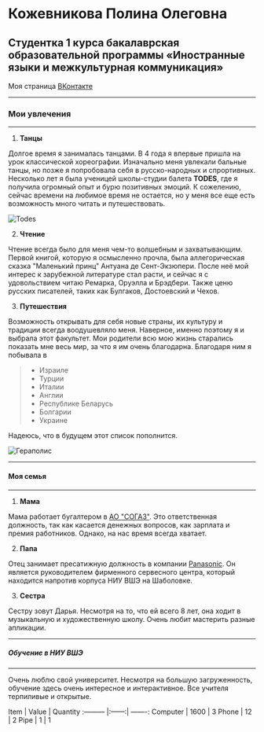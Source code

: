 #  Кожевникова Полина Олеговна
## Студентка 1 курса бакалаврская образовательной программы «Иностранные языки и межкультурная коммуникация»

Моя страница [ВКонтакте](https://vk.com/acidumru)
***
### Мои увлечения
***
1. **Танцы**


  Долгое время я занималась танцами. В 4 года я впервые пришла на урок классической хореографии. Изначально меня увлекали бальные танцы, но позже я попробовала себя в русско-народных и спрортивных. Несколько лет я была ученицей школы-студии балета **TODES**, где я получила огромный опыт и бурю позитивных эмоций. К сожелению, сейчас времени на любимое время не остается, но у меня все еще есть возможность много читать и путешествовать.

![Todes](https://pp.userapi.com/c604516/v604516447/f88/t2JiLxvuoUA.jpg)

2. **Чтение**


  Чтение всегда было для меня чем-то волшебным и захватывающим. 
  Первой книгой, которую я осмысленно прочла, была аллегорическая сказка "Маленький принц" Антуана де Сент-Экзюпери. После неё мой интерес к зарубежной литературе стал расти, и сейчас я с удовольствием читаю Ремарка, Оруэлла и Брэдбери. Также ценю русских писателей, таких как Булгаков, Достоевский и Чехов.
 
3. **Путешествия**


  Возможность открывать для себя новые страны, их культуру и традиции всегда воодушевляло меня. Наверное, именно поэтому я и выбрала этот факультет.
  Мои родители всю мою жизнь старались показать мне весь мир, за что я им очень благодарна. Благодаря ним я побывала в 
 > - Израиле 
 > - Турции
 > - Италии
 > - Англии
 > - Республике Беларусь
 > - Болгарии
 > - Украине

  Надеюсь, что в будущем этот список пополнится.

![Гераполис](https://pp.userapi.com/c841025/v841025672/f1a1/SrYOU1ScwNA.jpg)
***
#### Моя семья
***

1. **Мама**

  Мама работает бугалтером в [АО "СОГАЗ"](https://www.sogaz.ru/). Это ответственная должность, так как касается денежных вопросов, как зарплата и премия работников. Однако, на нас время всегда хватает.
  
  2. **Папа**
  
  Отец занимает пресатижную должность в компании [Panasonic](https://www.panasonic.com/ru/). Он является руководителем фирменного сервесного центра, который находится напротив корпуса НИУ ВШЭ на Шаболовке.
    
   3. **Сестра**
     
   Сестру зовут Дарья. Несмотря на то, что ей всего 8 лет, она ходит в музыкальную и художественную школу. Очень любит мастерить разные апликации. 
***
##### Обучение в НИУ ВШЭ
***
  Очень люблю свой университет. Несмотря на большую загруженность, обучение здесь очень интересное и интерактивное. Все учителя терпиливые и открытые.

    
Item | Value | Quantity
:——— |:——:| ——-:
Computer | 1600 | 3
Phone | 12 | 2
Pipe | 1 | 1
